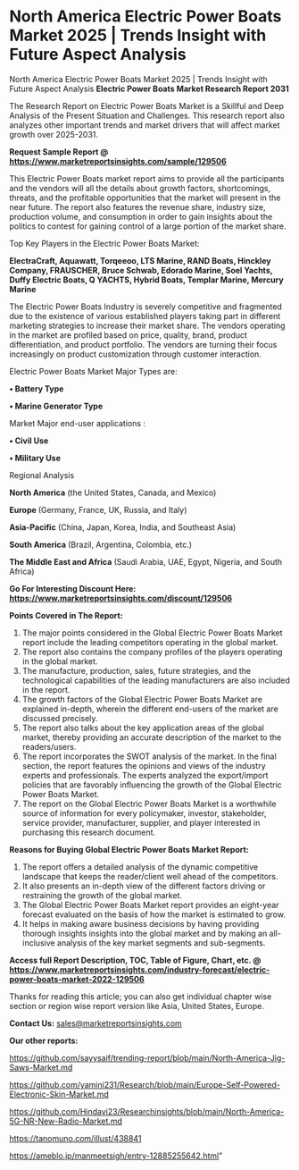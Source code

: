 # North America Electric Power Boats Market 2025 | Trends Insight with Future Aspect Analysis
North America Electric Power Boats Market 2025 | Trends Insight with Future Aspect Analysis
<strong>Electric Power Boats Market Research Report 2031</strong>

The Research Report on Electric Power Boats Market is a Skillful and Deep Analysis of the Present Situation and Challenges. This research report also analyzes other important trends and market drivers that will affect market growth over 2025-2031.

<strong>Request Sample Report @ <a href=https://www.marketreportsinsights.com/sample/129506>https://www.marketreportsinsights.com/sample/129506</a></strong>

This Electric Power Boats market report aims to provide all the participants and the vendors will all the details about growth factors, shortcomings, threats, and the profitable opportunities that the market will present in the near future. The report also features the revenue share, industry size, production volume, and consumption in order to gain insights about the politics to contest for gaining control of a large portion of the market share.

Top Key Players in the Electric Power Boats Market:

<strong>ElectraCraft, Aquawatt, Torqeeoo, LTS Marine, RAND Boats, Hinckley Company, FRAUSCHER, Bruce Schwab, Edorado Marine, Soel Yachts, Duffy Electric Boats, Q YACHTS, Hybrid Boats, Templar Marine, Mercury Marine</strong>

The Electric Power Boats Industry is severely competitive and fragmented due to the existence of various established players taking part in different marketing strategies to increase their market share. The vendors operating in the market are profiled based on price, quality, brand, product differentiation, and product portfolio. The vendors are turning their focus increasingly on product customization through customer interaction.

Electric Power Boats Market Major Types are:

<strong>• Battery Type

• Marine Generator Type</strong>

Market Major end-user applications :

<strong>• Civil Use

• Military Use</strong>

Regional Analysis

</u><strong><b>North America</b></strong> (the United States, Canada, and Mexico)

<strong><b>Europe </b></strong>(Germany, France, UK, Russia, and Italy)

<strong><b>Asia-Pacific</b></strong> (China, Japan, Korea, India, and Southeast Asia)

<strong><b>South America</b></strong> (Brazil, Argentina, Colombia, etc.)

<strong><b>The Middle East and Africa</b></strong> (Saudi Arabia, UAE, Egypt, Nigeria, and South Africa)

<strong>Go For Interesting Discount Here: <a href=https://www.marketreportsinsights.com/discount/129506>https://www.marketreportsinsights.com/discount/129506</a></strong>

<strong>Points Covered in The Report:</strong>
<ol>
  <li>The major points considered in the Global Electric Power Boats Market report include the leading competitors operating in the global market.</li>
  <li>The report also contains the company profiles of the players operating in the global market.</li>
  <li>The manufacture, production, sales, future strategies, and the technological capabilities of the leading manufacturers are also included in the report.</li>
  <li>The growth factors of the Global Electric Power Boats Market are explained in-depth, wherein the different end-users of the market are discussed precisely.</li>
  <li>The report also talks about the key application areas of the global market, thereby providing an accurate description of the market to the readers/users.</li>
  <li>The report incorporates the SWOT analysis of the market. In the final section, the report features the opinions and views of the industry experts and professionals. The experts analyzed the export/import policies that are favorably influencing the growth of the Global Electric Power Boats Market.</li>
  <li>The report on the Global Electric Power Boats Market is a worthwhile source of information for every policymaker, investor, stakeholder, service provider, manufacturer, supplier, and player interested in purchasing this research document.</li>
</ol>
<strong>Reasons for Buying Global Electric Power Boats Market Report:</strong>

<ol>
  <li>The report offers a detailed analysis of the dynamic competitive landscape that keeps the reader/client well ahead of the competitors.</li>
  <li>It also presents an in-depth view of the different factors driving or restraining the growth of the global market.</li>
  <li>The Global Electric Power Boats Market report provides an eight-year forecast evaluated on the basis of how the market is estimated to grow.</li>
  <li>It helps in making aware business decisions by having providing thorough insights insights into the global market and by making an all-inclusive analysis of the key market segments and sub-segments.</li>
</ol>
<strong>Access full Report Description, TOC, Table of Figure, Chart, etc. @ <a href=https://www.marketreportsinsights.com/industry-forecast/electric-power-boats-market-2022-129506>https://www.marketreportsinsights.com/industry-forecast/electric-power-boats-market-2022-129506</a></strong>


Thanks for reading this article; you can also get individual chapter wise section or region wise report version like Asia, United States, Europe.

<strong>Contact Us:</strong>
sales@marketreportsinsights.com

<strong>Our other reports:</strong>

<a href=https://github.com/sayysaif/trending-report/blob/main/North-America-Jig-Saws-Market.md>https://github.com/sayysaif/trending-report/blob/main/North-America-Jig-Saws-Market.md</a>

<a href=https://github.com/yamini231/Research/blob/main/Europe-Self-Powered-Electronic-Skin-Market.md>https://github.com/yamini231/Research/blob/main/Europe-Self-Powered-Electronic-Skin-Market.md</a>

<a href=https://github.com/Hindavi23/Researchinsights/blob/main/North-America-5G-NR-New-Radio-Market.md>https://github.com/Hindavi23/Researchinsights/blob/main/North-America-5G-NR-New-Radio-Market.md</a>

<a href=https://tanomuno.com/illust/438841>https://tanomuno.com/illust/438841</a>

<a href=https://ameblo.jp/manmeetsigh/entry-12885255642.html>https://ameblo.jp/manmeetsigh/entry-12885255642.html</a>"
